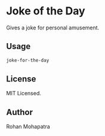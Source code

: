 # Joke of the Day

Gives a joke for personal amusement.

## Usage

```sh
joke-for-the-day
```

## License
MIT Licensed.

## Author 
Rohan Mohapatra

